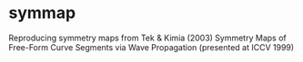# symmap
Reproducing symmetry maps from Tek &amp; Kimia (2003) Symmetry Maps of Free-Form Curve Segments via Wave Propagation (presented at ICCV 1999)
